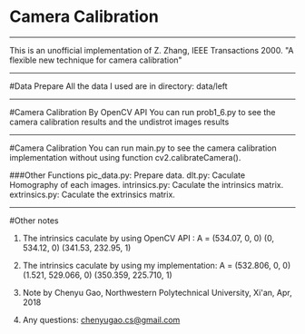 # Camera Calibration


----------


This is an unofficial implementation of Z. Zhang, IEEE Transactions 2000. "A flexible new technique for camera calibration"


----------
#Data Prepare
All the data I used are in directory: data/left

----------
#Camera Calibration By OpenCV API
You can run prob1_6.py to see the camera calibration results and the undistrot images results

----------
#Camera Calibration
You can run main.py to see the camera calibration implementation without using function cv2.calibrateCamera().

###Other Functions
pic_data.py: Prepare data.
dlt.py: Caculate Homography of each images.
intrinsics.py: Caculate the intrinsics matrix.
extrinsics.py: Caculate the extrinsics matrix.


----------
#Other notes
1. The intrinsics caculate by using OpenCV API :
A =
 (534.07, 0, 0)
 (0, 534.12, 0)
 (341.53, 232.95, 1)

2. The intrinsics caculate by using my implementation:
A =
 (532.806, 0, 0)
 (1.521, 529.066, 0)
 (350.359, 225.710, 1)

3. Note by Chenyu Gao, Northwestern Polytechnical University, Xi'an, Apr, 2018
4. Any questions:   chenyugao.cs@gmail.com